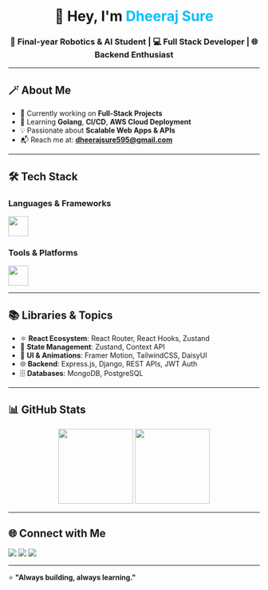 <!-- Banner / Greeting -->
<h1 align="center">👋 Hey, I'm <span style="color:#00BFFF">Dheeraj Sure</span></h1>
<h3 align="center">🚀 Final-year Robotics & AI Student | 💻 Full Stack Developer | 🌐 Backend Enthusiast</h3>

---

## 🪄 About Me
- 🔭 Currently working on **Full-Stack Projects**
- 🌱 Learning **Golang**, **CI/CD**, **AWS Cloud Deployment**
- 💡 Passionate about **Scalable Web Apps & APIs**
- 📬 Reach me at: **dheerajsure595@gmail.com**

---

## 🛠️ Tech Stack

### **Languages & Frameworks**
<p align="left">
  <img src="https://skillicons.dev/icons?i=react,js,ts,html,css,tailwind,nodejs,express,django,mongodb,postgres,go,python" height="40"/>
</p>

### **Tools & Platforms**
<p align="left">
  <img src="https://skillicons.dev/icons?i=git,github,docker,postman,vscode,aws" height="40"/>
</p>

---

## 📚 Libraries & Topics
- ⚛ **React Ecosystem**: React Router, React Hooks, Zustand  
- 🧠 **State Management**: Zustand, Context API  
- 🎨 **UI & Animations**: Framer Motion, TailwindCSS, DaisyUI  
- 🌐 **Backend**: Express.js, Django, REST APIs, JWT Auth  
- 🗄 **Databases**: MongoDB, PostgreSQL  

---

## 📊 GitHub Stats
<p align="center">
  <img src="https://github-readme-stats.vercel.app/api?username=dheerajsure&show_icons=true&theme=tokyonight" height="150" />
  <img src="https://github-readme-stats.vercel.app/api/top-langs/?username=dheerajsure&layout=compact&theme=tokyonight" height="150" />
</p>

---

## 🌐 Connect with Me
<p align="left">
  <a href="mailto:dheerajsure595@gmail.com"><img src="https://img.shields.io/badge/Email-D14836?style=for-the-badge&logo=gmail&logoColor=white" /></a>
  <a href="https://linkedin.com/in/YOUR-LINKEDIN" target="_blank"><img src="https://img.shields.io/badge/LinkedIn-0077b5?style=for-the-badge&logo=linkedin&logoColor=white" /></a>
  <a href="https://github.com/dheerajsure" target="_blank"><img src="https://img.shields.io/badge/GitHub-000?style=for-the-badge&logo=github&logoColor=white" /></a>
</p>

---

⭐ **"Always building, always learning."**
